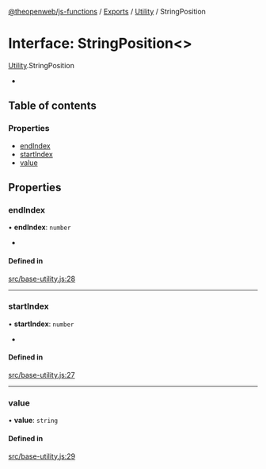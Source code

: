 [@theopenweb/js-functions](../README.md) / [Exports](../modules.md) / [Utility](../modules/Utility.md) / StringPosition

# Interface: StringPosition<\>

[Utility](../modules/Utility.md).StringPosition

*

## Table of contents

### Properties

- [endIndex](Utility.StringPosition.md#endindex)
- [startIndex](Utility.StringPosition.md#startindex)
- [value](Utility.StringPosition.md#value)

## Properties

### endIndex

• **endIndex**: `number`

*

#### Defined in

[src/base-utility.js:28](https://github.com/theopenwebjp/js-functions/blob/cc8d337/src/base-utility.js#L28)

___

### startIndex

• **startIndex**: `number`

*

#### Defined in

[src/base-utility.js:27](https://github.com/theopenwebjp/js-functions/blob/cc8d337/src/base-utility.js#L27)

___

### value

• **value**: `string`

#### Defined in

[src/base-utility.js:29](https://github.com/theopenwebjp/js-functions/blob/cc8d337/src/base-utility.js#L29)
